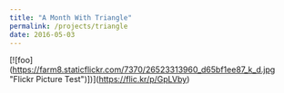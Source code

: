 ```yaml
---
title: "A Month With Triangle"
permalink: /projects/triangle
date: 2016-05-03
---
```

[![foo] (https://farm8.staticflickr.com/7370/26523313960_d65bf1ee87_k_d.jpg "Flickr Picture Test")])](https://flic.kr/p/GpLVby)
